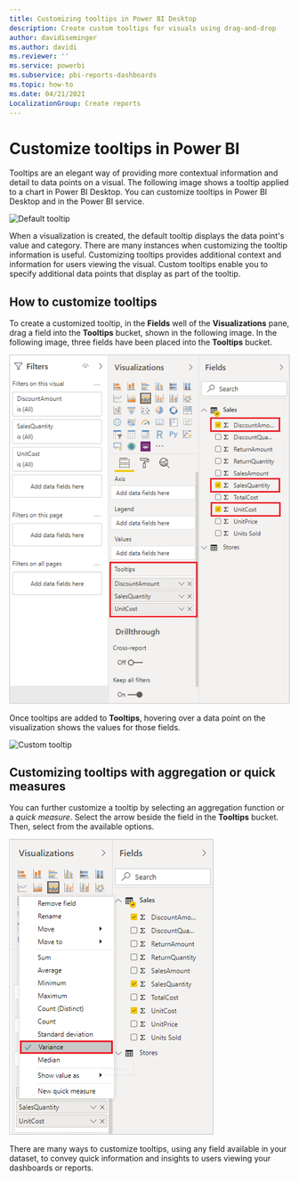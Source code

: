 ```yaml
---
title: Customizing tooltips in Power BI Desktop
description: Create custom tooltips for visuals using drag-and-drop
author: davidiseminger
ms.author: davidi
ms.reviewer: ''
ms.service: powerbi
ms.subservice: pbi-reports-dashboards
ms.topic: how-to
ms.date: 04/21/2021
LocalizationGroup: Create reports
---
```

# Customize tooltips in Power BI

Tooltips are an elegant way of providing more contextual information and detail to data points on a visual. The following image shows a tooltip applied to a chart in Power BI Desktop. You can customize tooltips in Power BI Desktop and in the Power BI service.

![Default tooltip](media/desktop-custom-tooltips/custom-tooltips-1.png)

When a visualization is created, the default tooltip displays the data point's value and category. There are many instances when customizing the tooltip information is useful. Customizing tooltips provides additional context and information for users viewing the visual. Custom tooltips enable you to specify additional data points that display as part of the tooltip.

## How to customize tooltips

To create a customized tooltip, in the **Fields** well of the **Visualizations** pane, drag a field into the **Tooltips** bucket, shown in the following image. In the following image, three fields have been placed into the **Tooltips** bucket.

![Adding tooltip fields](media/desktop-custom-tooltips/custom-tooltips-2.png)

Once tooltips are added to **Tooltips**, hovering over a data point on the visualization shows the values for those fields.

![Custom tooltip](media/desktop-custom-tooltips/custom-tooltips-3.png)

## Customizing tooltips with aggregation or quick measures

You can further customize a tooltip by selecting an aggregation function or a *quick measure*. Select the arrow beside the field in the **Tooltips** bucket. Then, select from the available options.

![Tooltip with quick measure](media/desktop-custom-tooltips/custom-tooltips-4.png)

There are many ways to customize tooltips, using any field available in your dataset, to convey quick information and insights to users viewing your dashboards or reports.
